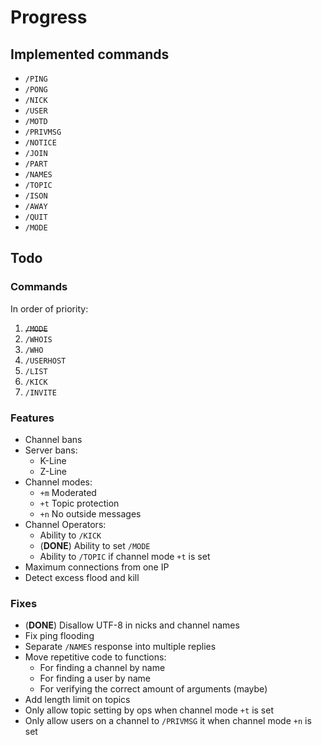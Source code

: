 Progress
========

Implemented commands
--------------------

 * `/PING`
 * `/PONG`
 * `/NICK`
 * `/USER`
 * `/MOTD`
 * `/PRIVMSG`
 * `/NOTICE`
 * `/JOIN`
 * `/PART`
 * `/NAMES`
 * `/TOPIC`
 * `/ISON`
 * `/AWAY`
 * `/QUIT`
 * `/MODE`

Todo
----

### Commands

In order of priority:

1. <strike>`/MODE`</strike>
2. `/WHOIS`
3. `/WHO`
4. `/USERHOST`
5. `/LIST`
6. `/KICK`
7. `/INVITE`

### Features

 * Channel bans
 * Server bans:
   * K-Line
   * Z-Line
 * Channel modes:
   * `+m` Moderated
   * `+t` Topic protection
   * `+n` No outside messages
 * Channel Operators:
   * Ability to `/KICK`
   * (__DONE__) Ability to set `/MODE`
   * Ability to `/TOPIC` if channel mode `+t` is set
 * Maximum connections from one IP
 * Detect excess flood and kill

### Fixes

 * (__DONE__) Disallow UTF-8 in nicks and channel names
 * Fix ping flooding
 * Separate `/NAMES` response into multiple replies
 * Move repetitive code to functions:
   * For finding a channel by name
   * For finding a user by name
   * For verifying the correct amount of arguments (maybe)
 * Add length limit on topics
 * Only allow topic setting by ops when channel mode `+t` is set
 * Only allow users on a channel to `/PRIVMSG` it when channel mode `+n` is set
